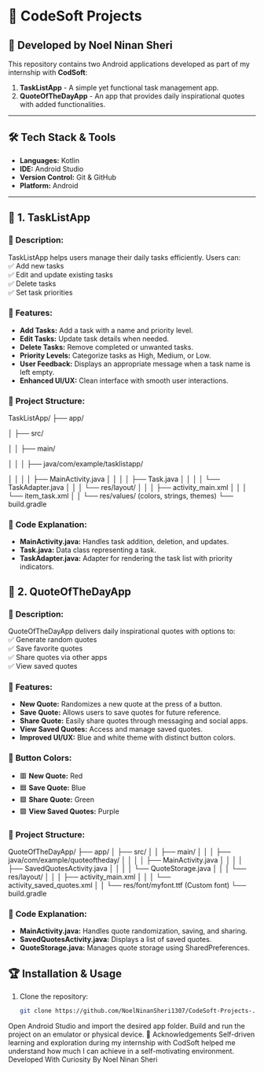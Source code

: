 # 🚀 CodeSoft Projects  
## 📝 Developed by Noel Ninan Sheri  

This repository contains two Android applications developed as part of my internship with **CodSoft**:  

1. **TaskListApp** - A simple yet functional task management app.  
2. **QuoteOfTheDayApp** - An app that provides daily inspirational quotes with added functionalities.  

---  

## 🛠️ Tech Stack & Tools  
- **Languages:** Kotlin  
- **IDE:** Android Studio  
- **Version Control:** Git & GitHub  
- **Platform:** Android  

---  

## 📱 **1. TaskListApp**  

### 📝 **Description:**  
TaskListApp helps users manage their daily tasks efficiently. Users can:  
✅ Add new tasks  
✅ Edit and update existing tasks  
✅ Delete tasks  
✅ Set task priorities  

### 🌟 **Features:**  
- **Add Tasks:** Add a task with a name and priority level.  
- **Edit Tasks:** Update task details when needed.  
- **Delete Tasks:** Remove completed or unwanted tasks.  
- **Priority Levels:** Categorize tasks as High, Medium, or Low.  
- **User Feedback:** Displays an appropriate message when a task name is left empty.  
- **Enhanced UI/UX:** Clean interface with smooth user interactions.  

### 📂 **Project Structure:**  
TaskListApp/
├── app/

│ ├── src/

│ │ ├── main/

│ │ │ ├── java/com/example/tasklistapp/

│ │ │ │ ├── MainActivity.java
│ │ │ │ ├── Task.java
│ │ │ │ └── TaskAdapter.java
│ │ │ └── res/layout/
│ │ │ ├── activity_main.xml
│ │ │ └── item_task.xml
│ │ └── res/values/ (colors, strings, themes)
└── build.gradle


### 🧩 **Code Explanation:**  
- **MainActivity.java:** Handles task addition, deletion, and updates.  
- **Task.java:** Data class representing a task.  
- **TaskAdapter.java:** Adapter for rendering the task list with priority indicators.  


## 📖 **2. QuoteOfTheDayApp**  

### 📝 **Description:**  
QuoteOfTheDayApp delivers daily inspirational quotes with options to:  
✅ Generate random quotes  
✅ Save favorite quotes  
✅ Share quotes via other apps  
✅ View saved quotes  

### 🌟 **Features:**  
- **New Quote:** Randomizes a new quote at the press of a button.  
- **Save Quote:** Allows users to save quotes for future reference.  
- **Share Quote:** Easily share quotes through messaging and social apps.  
- **View Saved Quotes:** Access and manage saved quotes.  
- **Improved UI/UX:** Blue and white theme with distinct button colors.  

### 🎨 **Button Colors:**  
- 🟥 **New Quote:** Red  
- 🟦 **Save Quote:** Blue  
- 🟩 **Share Quote:** Green  
- 🟪 **View Saved Quotes:** Purple  

### 📂 **Project Structure:**  
QuoteOfTheDayApp/
├── app/
│ ├── src/
│ │ ├── main/
│ │ │ ├── java/com/example/quoteoftheday/
│ │ │ │ ├── MainActivity.java
│ │ │ │ ├── SavedQuotesActivity.java
│ │ │ │ └── QuoteStorage.java
│ │ │ └── res/layout/
│ │ │ ├── activity_main.xml
│ │ │ └── activity_saved_quotes.xml
│ │ └── res/font/myfont.ttf (Custom font)
└── build.gradle

### 🧩 **Code Explanation:**  
- **MainActivity.java:** Handles quote randomization, saving, and sharing.  
- **SavedQuotesActivity.java:** Displays a list of saved quotes.  
- **QuoteStorage.java:** Manages quote storage using SharedPreferences.  



## 🏆 **Installation & Usage**  
1. Clone the repository:  
   ```bash
   git clone https://github.com/NoelNinanSheri1307/CodeSoft-Projects-.git
Open Android Studio and import the desired app folder.
Build and run the project on an emulator or physical device.
🙌 Acknowledgements
Self-driven learning and exploration during my internship with CodSoft helped me understand how much I can achieve in a self-motivating environment.
Developed With Curiosity By Noel Ninan Sheri
